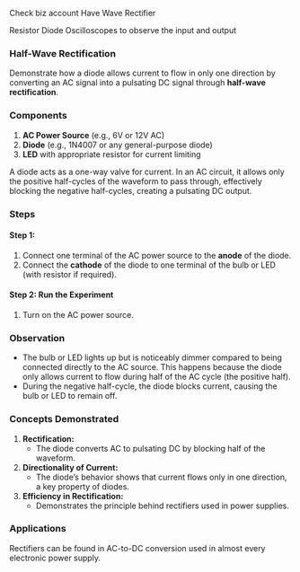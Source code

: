 Check biz account Have Wave Rectifier

Resistor
Diode
Oscilloscopes to observe the input and output

### **Half-Wave Rectification**

Demonstrate how a diode allows current to flow in only one direction by converting an AC signal into a pulsating DC signal through **half-wave rectification**.

### **Components**

1. **AC Power Source** (e.g., 6V or 12V AC)
2. **Diode** (e.g., 1N4007 or any general-purpose diode)
3. **LED** with appropriate resistor for current limiting

A diode acts as a one-way valve for current. In an AC circuit, it allows only the positive half-cycles of the waveform to pass through, effectively blocking the negative half-cycles, creating a pulsating DC output.

### **Steps**

#### Step 1:

1. Connect one terminal of the AC power source to the **anode** of the diode.
2. Connect the **cathode** of the diode to one terminal of the bulb or LED (with resistor if required).

#### Step 2: Run the Experiment

1. Turn on the AC power source.

### **Observation**

- The bulb or LED lights up but is noticeably dimmer compared to being connected directly to the AC source. This happens because the diode only allows current to flow during half of the AC cycle (the positive half).
- During the negative half-cycle, the diode blocks current, causing the bulb or LED to remain off.

### **Concepts Demonstrated**

1. **Rectification:**
   - The diode converts AC to pulsating DC by blocking half of the waveform.
2. **Directionality of Current:**
   - The diode’s behavior shows that current flows only in one direction, a key property of diodes.
3. **Efficiency in Rectification:**
   - Demonstrates the principle behind rectifiers used in power supplies.

### **Applications**

Rectifiers can be found in AC-to-DC conversion used in almost every electronic power supply.
